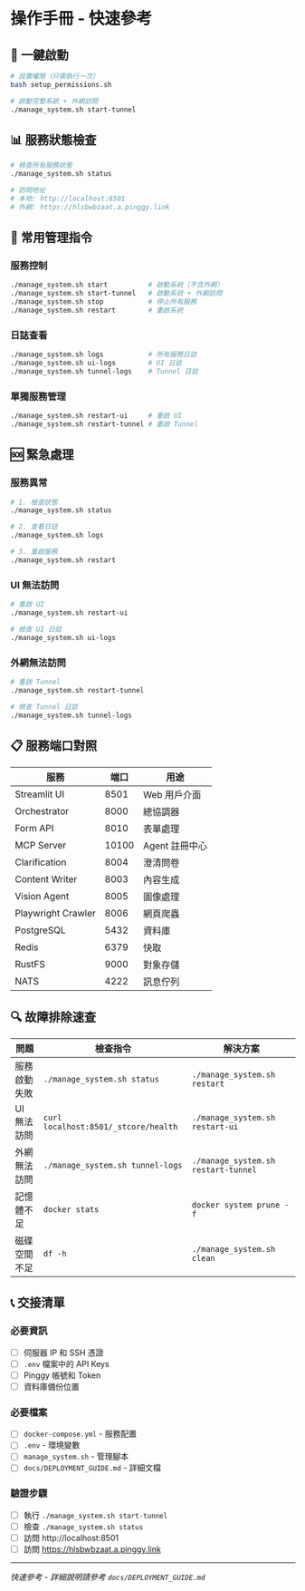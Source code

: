 # 操作手冊 - 快速參考

## 🚀 一鍵啟動

```bash
# 設置權限（只需執行一次）
bash setup_permissions.sh

# 啟動完整系統 + 外網訪問
./manage_system.sh start-tunnel
```

## 📊 服務狀態檢查

```bash
# 檢查所有服務狀態
./manage_system.sh status

# 訪問地址
# 本地: http://localhost:8501
# 外網: https://hlsbwbzaat.a.pinggy.link
```

## 🔧 常用管理指令

### 服務控制
```bash
./manage_system.sh start          # 啟動系統（不含外網）
./manage_system.sh start-tunnel   # 啟動系統 + 外網訪問
./manage_system.sh stop           # 停止所有服務
./manage_system.sh restart        # 重啟系統
```

### 日誌查看
```bash
./manage_system.sh logs           # 所有服務日誌
./manage_system.sh ui-logs        # UI 日誌
./manage_system.sh tunnel-logs    # Tunnel 日誌
```

### 單獨服務管理
```bash
./manage_system.sh restart-ui     # 重啟 UI
./manage_system.sh restart-tunnel # 重啟 Tunnel
```

## 🆘 緊急處理

### 服務異常
```bash
# 1. 檢查狀態
./manage_system.sh status

# 2. 查看日誌
./manage_system.sh logs

# 3. 重啟服務
./manage_system.sh restart
```

### UI 無法訪問
```bash
# 重啟 UI
./manage_system.sh restart-ui

# 檢查 UI 日誌
./manage_system.sh ui-logs
```

### 外網無法訪問
```bash
# 重啟 Tunnel
./manage_system.sh restart-tunnel

# 檢查 Tunnel 日誌
./manage_system.sh tunnel-logs
```

## 📋 服務端口對照

| 服務 | 端口 | 用途 |
|------|------|------|
| Streamlit UI | 8501 | Web 用戶介面 |
| Orchestrator | 8000 | 總協調器 |
| Form API | 8010 | 表單處理 |
| MCP Server | 10100 | Agent 註冊中心 |
| Clarification | 8004 | 澄清問卷 |
| Content Writer | 8003 | 內容生成 |
| Vision Agent | 8005 | 圖像處理 |
| Playwright Crawler | 8006 | 網頁爬蟲 |
| PostgreSQL | 5432 | 資料庫 |
| Redis | 6379 | 快取 |
| RustFS | 9000 | 對象存儲 |
| NATS | 4222 | 訊息佇列 |

## 🔍 故障排除速查

| 問題 | 檢查指令 | 解決方案 |
|------|----------|----------|
| 服務啟動失敗 | `./manage_system.sh status` | `./manage_system.sh restart` |
| UI 無法訪問 | `curl localhost:8501/_stcore/health` | `./manage_system.sh restart-ui` |
| 外網無法訪問 | `./manage_system.sh tunnel-logs` | `./manage_system.sh restart-tunnel` |
| 記憶體不足 | `docker stats` | `docker system prune -f` |
| 磁碟空間不足 | `df -h` | `./manage_system.sh clean` |

## 📞 交接清單

### 必要資訊
- [ ] 伺服器 IP 和 SSH 憑證
- [ ] `.env` 檔案中的 API Keys
- [ ] Pinggy 帳號和 Token
- [ ] 資料庫備份位置

### 必要檔案
- [ ] `docker-compose.yml` - 服務配置
- [ ] `.env` - 環境變數
- [ ] `manage_system.sh` - 管理腳本
- [ ] `docs/DEPLOYMENT_GUIDE.md` - 詳細文檔

### 驗證步驟
- [ ] 執行 `./manage_system.sh start-tunnel`
- [ ] 檢查 `./manage_system.sh status`
- [ ] 訪問 http://localhost:8501
- [ ] 訪問 https://hlsbwbzaat.a.pinggy.link

---

*快速參考 - 詳細說明請參考 `docs/DEPLOYMENT_GUIDE.md`*